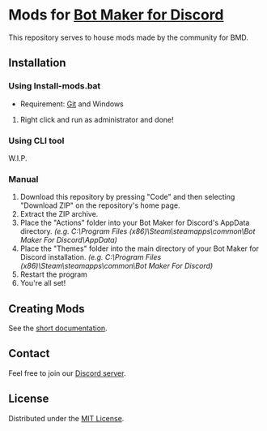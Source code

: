 # Mods for [Bot Maker for Discord](https://store.steampowered.com/app/2592170/Bot_Maker_For_Discord/)

This repository serves to house mods made by the community for BMD.

## Installation

### Using Install-mods.bat

- Requirement: [Git](https://git-scm.com) and Windows

1. Right click and run as administrator and done!

### Using CLI tool

W.I.P.

### Manual

1. Download this repository by pressing "Code" and then selecting "Download ZIP" on the repository's home page.
2. Extract the ZIP archive.
3. Place the "Actions" folder into your Bot Maker for Discord's AppData directory. _(e.g. C:\Program Files (x86)\Steam\steamapps\common\Bot Maker For Discord\AppData)_
4. Place the "Themes" folder into the main directory of your Bot Maker for Discord installation. _(e.g. C:\Program Files (x86)\Steam\steamapps\common\Bot Maker For Discord)_
5. Restart the program
6. You're all set!

## Creating Mods

See the [short documentation](https://github.com/RatWasHere/bmods/blob/master/MODS.md).

## Contact

Feel free to join our [Discord server](https://discord.gg/whtjS7BW3u).

## License

Distributed under the [MIT License](https://github.com/RatWasHere/bmods/blob/master/LICENSE).
